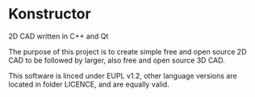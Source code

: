 # Konstructor
2D CAD written in C++ and Qt

The purpose of this project is to create simple free and open source 2D CAD to be followed by larger, also free and open source 3D CAD.

This software is linced under EUPL v1.2, other language versions are located in folder LICENCE, and are equally valid.
